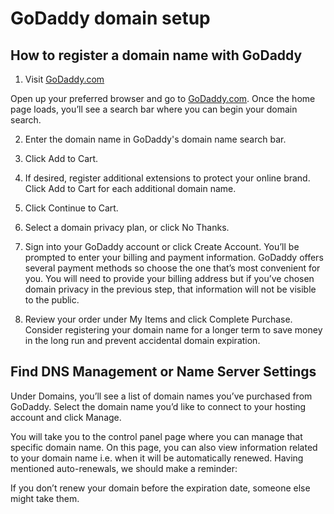 # GoDaddy domain setup

## How to register a domain name with GoDaddy

1. Visit [GoDaddy.com](https://www.godaddy.com/uk-ua)
   
Open up your preferred browser and go to [GoDaddy.com](https://www.godaddy.com/uk-ua). Once the home page loads, you’ll see a search bar where you can begin your domain search.

2. Enter the domain name in GoDaddy's domain name search bar.

3. Click Add to Cart.
   
4. If desired, register additional extensions to protect your online brand. Click Add to Cart for each additional domain name.

5. Click Continue to Cart.

6. Select a domain privacy plan, or click No Thanks.

7. Sign into your GoDaddy account or click Create Account.
   You’ll be prompted to enter your billing and payment information. GoDaddy offers several payment methods so choose the one that’s most convenient for you. You will need to provide your billing address but if you’ve chosen domain privacy in the previous step, that information will not be visible to the public.

8. Review your order under My Items and click Complete Purchase.
   Consider registering your domain name for a longer term to save money in the long run and prevent accidental domain expiration.

## Find DNS Management or Name Server Settings

Under Domains, you’ll see a list of domain names you’ve purchased from GoDaddy. Select the domain name you’d like to connect to your hosting account and click Manage.

You will take you to the control panel page where you can manage that specific domain name. On this page, you can also view information related to your domain name i.e. when it will be automatically renewed. Having mentioned auto-renewals, we should make a reminder:

If you don’t renew your domain before the expiration date, someone else might take them.





